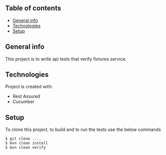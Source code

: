 ## Table of contents
* [General info](#general-info)
* [Technologies](#technologies)
* [Setup](#setup)

## General info
This project is to write api tests that verify fixtures service.

## Technologies
Project is created with:
* Rest Assured
* Cucumber

## Setup
To clone this project, to build and to run the tests use the below commands

```
$ git clone ....
$ mvn clean install
$ mvn clean verify 
```
